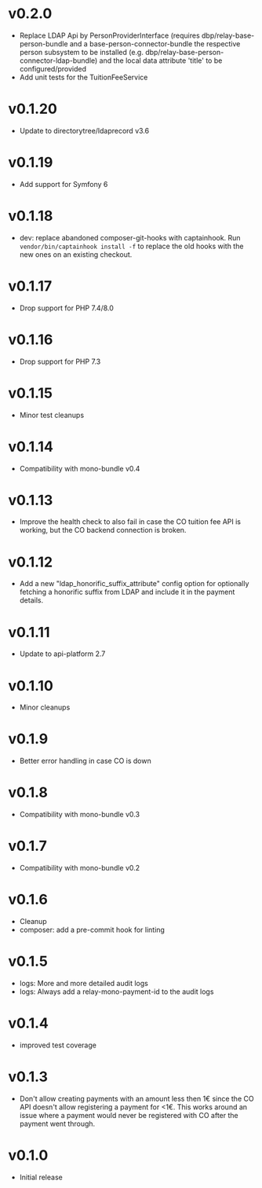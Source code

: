 # v0.2.0

* Replace LDAP Api by PersonProviderInterface (requires dbp/relay-base-person-bundle and a base-person-connector-bundle
the respective person subsystem to be installed (e.g. dbp/relay-base-person-connector-ldap-bundle) and the local
data attribute 'title' to be configured/provided
* Add unit tests for the TuitionFeeService

# v0.1.20

* Update to directorytree/ldaprecord v3.6

# v0.1.19

* Add support for Symfony 6

# v0.1.18

* dev: replace abandoned composer-git-hooks with captainhook.
  Run `vendor/bin/captainhook install -f` to replace the old hooks with the new ones
  on an existing checkout.

# v0.1.17

* Drop support for PHP 7.4/8.0

# v0.1.16

* Drop support for PHP 7.3

# v0.1.15

* Minor test cleanups

# v0.1.14

* Compatibility with mono-bundle v0.4

# v0.1.13

* Improve the health check to also fail in case the CO tuition fee API is working, but the CO backend connection is broken.

# v0.1.12

* Add a new "ldap_honorific_suffix_attribute" config option for optionally fetching a honorific suffix from LDAP
  and include it in the payment details.

# v0.1.11

* Update to api-platform 2.7

# v0.1.10

* Minor cleanups

# v0.1.9

* Better error handling in case CO is down

# v0.1.8

* Compatibility with mono-bundle v0.3

# v0.1.7

* Compatibility with mono-bundle v0.2

# v0.1.6

* Cleanup
* composer: add a pre-commit hook for linting

# v0.1.5

* logs: More and more detailed audit logs
* logs: Always add a relay-mono-payment-id to the audit logs

# v0.1.4

* improved test coverage

# v0.1.3

* Don't allow creating payments with an amount less then 1€ since the CO API
  doesn't allow registering a payment for <1€. This works around an issue where
  a payment would never be registered with CO after the payment went through.

# v0.1.0

* Initial release
